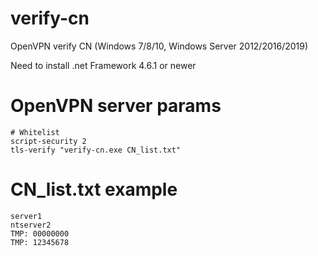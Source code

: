 # verify-cn
OpenVPN verify CN (Windows 7/8/10, Windows Server 2012/2016/2019)

Need to install .net Framework 4.6.1 or newer


# OpenVPN server params

 ```
 # Whitelist
script-security 2
tls-verify "verify-cn.exe CN_list.txt"
```

# CN_list.txt example

```
server1
ntserver2
TMP: 00000000
TMP: 12345678
```
